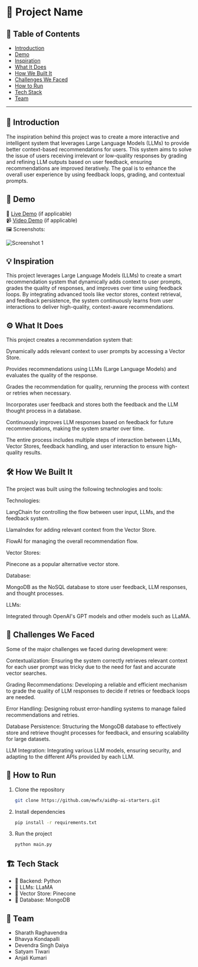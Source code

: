 # 🚀 Project Name

## 📌 Table of Contents
- [Introduction](#introduction)
- [Demo](#demo)
- [Inspiration](#inspiration)
- [What It Does](#what-it-does)
- [How We Built It](#how-we-built-it)
- [Challenges We Faced](#challenges-we-faced)
- [How to Run](#how-to-run)
- [Tech Stack](#tech-stack)
- [Team](#team)

---

## 🎯 Introduction
The inspiration behind this project was to create a more interactive and intelligent system that leverages Large Language Models (LLMs) to provide better context-based recommendations for users. This system aims to solve the issue of users receiving irrelevant or low-quality responses by grading and refining LLM outputs based on user feedback, ensuring recommendations are improved iteratively. The goal is to enhance the overall user experience by using feedback loops, grading, and contextual prompts.

## 🎥 Demo
🔗 [Live Demo](#) (if applicable)  
📹 [Video Demo](#) (if applicable)  
🖼️ Screenshots:

![Screenshot 1](link-to-image)

## 💡 Inspiration
This project leverages Large Language Models (LLMs) to create a smart recommendation system that dynamically adds context to user prompts, grades the quality of responses, and improves over time using feedback loops. By integrating advanced tools like vector stores, context retrieval, and feedback persistence, the system continuously learns from user interactions to deliver high-quality, context-aware recommendations.

## ⚙️ What It Does
This project creates a recommendation system that:

Dynamically adds relevant context to user prompts by accessing a Vector Store.

Provides recommendations using LLMs (Large Language Models) and evaluates the quality of the response.

Grades the recommendation for quality, rerunning the process with context or retries when necessary.

Incorporates user feedback and stores both the feedback and the LLM thought process in a database.

Continuously improves LLM responses based on feedback for future recommendations, making the system smarter over time.

The entire process includes multiple steps of interaction between LLMs, Vector Stores, feedback handling, and user interaction to ensure high-quality results.

## 🛠️ How We Built It
The project was built using the following technologies and tools:

Technologies:

LangChain for controlling the flow between user input, LLMs, and the feedback system.

LlamaIndex for adding relevant context from the Vector Store.

FlowAI for managing the overall recommendation flow.

Vector Stores:

Pinecone as a popular alternative vector store.


Database:

MongoDB as the NoSQL database to store user feedback, LLM responses, and thought processes.

LLMs:

Integrated through OpenAI's GPT models and other models such as LLaMA.

## 🚧 Challenges We Faced
Some of the major challenges we faced during development were:

Contextualization: Ensuring the system correctly retrieves relevant context for each user prompt was tricky due to the need for fast and accurate vector searches.

Grading Recommendations: Developing a reliable and efficient mechanism to grade the quality of LLM responses to decide if retries or feedback loops are needed.

Error Handling: Designing robust error-handling systems to manage failed recommendations and retries.

Database Persistence: Structuring the MongoDB database to effectively store and retrieve thought processes for feedback, and ensuring scalability for large datasets.

LLM Integration: Integrating various LLM models, ensuring security, and adapting to the different APIs provided by each LLM.

## 🏃 How to Run
1. Clone the repository  
   ```sh
   git clone https://github.com/ewfx/aidhp-ai-starters.git
   ```
2. Install dependencies  
   ```sh
   pip install -r requirements.txt
   ```
3. Run the project  
   ```sh
   python main.py
   ```

## 🏗️ Tech Stack
- 🔹 Backend: Python
- 🔹 LLMs: LLaMA
- 🔹 Vector Store: Pinecone
- 🔹 Database: MongoDB

## 👥 Team
- Sharath Raghavendra 
- Bhavya Kondapalli
- Devendra Singh Daiya
- Satyam Tiwari
- Anjali Kumari
